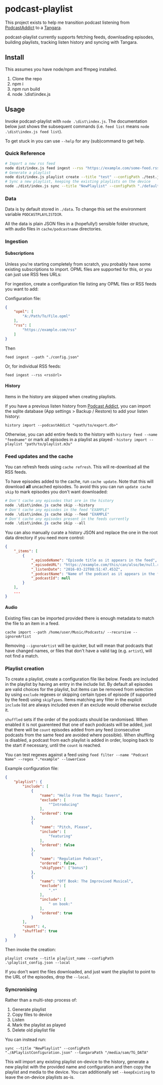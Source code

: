 # podcast-playlist

This project exists to help me transition podcast listening from [PodcastAddict](https://podcastaddict.com/) to a [Tangara](https://www.crowdsupply.com/cool-tech-zone/tangara).

podcast-playlist currently supports fetching feeds, downloading episodes, building playlists, tracking listen history and syncing with Tangara.

## Install

This assumes you have node/npm and ffmpeg installed.

1. Clone the repo
2. npm i
3. npm run build
4. node .\dist\index.js

## Usage

Invoke podcast-playlist with `node .\dist\index.js`. The documentation below just shows the subsequent commands (i.e. `feed list` means `node .\dist\index.js feed list`).

To get stuck in you can use `--help` for any (sub)command to get help.

### Quick Reference

```bash
# Import a new rss feed
node dist/index.js feed ingest --rss "https://example.com/some-feed.rss"
# Generate a playlist
node dist/index.js playlist create --title "test" --configPath ./test.json
# Sync a new playlist, keeping the existing playlists on the device
node ./dist/index.js sync --title "NewPlaylist" --configPath "./default.json" --tangaraPath "/media/sam/TG_DATA" --keepExisting
```

### Data

Data is by default stored in `./data`. To change this set the environment variable `PODCASTPLAYLISTDIR`.

All the data is plain JSON files in a (hopefully!) sensible folder structure, with audio files in `cache/podcastname` directories.

### Ingestion

#### Subscriptions

Unless you're starting completely from scratch, you probably have some existing subscriptions to import. OPML files are supported for this, or you can just use RSS fees URLs:

For ingestion, create a configuration file listing any OPML files or RSS feeds you want to add:

Configuration file:

```JSON
{
    "opml": [
        "A:/Path/To/File.opml"
    ],
    "rss": [
        "https://example.com/rss"
    ]
}
```

Then

`feed ingest --path "./config.json"`

Or, for individual RSS feeds:

`feed ingest --rss <rssUrl>`

#### History

Items in the history are skipped when creating playlists.

If you have a previous listen history from [Podcast Addict](https://podcastaddict.com/), you can import the sqlite database (App settings > Backup / Restore) to add your listen history:

`history import --podcastAddict "<path/to/export.db>"`

Otherwise, you can add entire feeds to the history with `history feed --name "feedname"` or mark all episodes in a playlist as played - `history import --playlist "path/to/playlist.m3u"`

### Feed updates and the cache

You can refresh feeds using `cache refresh`. This will re-download all the RSS feeds.

To have episodes added to the cache, run `cache update`. Note that this will download **all** uncached episodes. To avoid this you can run `update cache skip` to mark episodes you don't want downloaded:

```Powershell
# Don't cache any episodes that are in the history
node .\dist\index.js cache skip --history
# Don't cache any episodes in the feed "EXAMPLE"
node .\dist\index.js cache skip --feed "EXAMPLE"
# Don't cache any episodes present in the feeds currently
node .\dist\index.js cache skip --all
```

You can also manually curate a history JSON and replace the one in the root data directory if you need more control:

```JSON
{
    "_items": [
        {
            "_episodeName": "Episode title as it appears in the feed",
            "_episodeURL": "https://example.com/this/can/also/be/null.rss",
            "_listenDate": "2016-03-22T08:51:47.453Z",
            "_podcastName": "Name of the podcast as it appears in the feed",
            "_podcastId": null
        }
    ],
    ...
}
```

#### Audio

Existing files can be imported provided there is enough metadata to match the file to an item in a feed.

`cache import --path /home/user/Music/Podcasts/ --recursive --ignoreArtist`

Removing `--ignoreArtist` will be quicker, but will mean that podcasts that have changed names, or files that don't have a valid tag (e.g. `artist`), will not find a match.

### Playlist creation

To create a playlist, create a configuration file like below. Feeds are included in the playlist by having an entry in the include list. By default all episodes are valid choices for the playlist, but items can be removed from selection by using `exclude` regexes or skipping certain types of episode (if supported by the feed) using `skipTypes`. Items matching any filter in the explicit `include` list are always included even if an exclude would otherwise exclude it.

`shuffled` sets if the order of the podcasts should be randomised. When enabled it is not guarenteed that one of each podcasts will be added, just that there will be `count` episodes added from any feed (consecutive podcasts from the same feed are avoided where possible). When shuffling is disabled, a podcast from each playlist is added in order, looping back to the start if necessary, until the `count` is reached.

You can test regexes against a feed using `feed filter --name "Podcast Name" --regex ".*example" --lowerCase`

Example configuration file:

```JSON
{
    "playlist": {
        "include": [
            {
                "name": "Hello From The Magic Tavern",
                "exclude": [
                    "^Introducing"
                ],
                "ordered": true
            },
            {
                "name": "Pitch, Please",
                "include": [
                    "featuring"
                ],
                "ordered": false
            },
            {
                "name": "Regulation Podcast",
                "ordered": false,
                "skipTypes": ["bonus"]
            },
            {
                "name": "Off Book: The Improvised Musical",
                "exclude": [
                    ".*"
                ],
                "include": [
                    " on book:"
                ],
                "ordered": true
            }
        ],
        "count": 4,
        "shuffled": true
    }
}
```

Then invoke the creation:

`playlist create --title playlist_name --configPath .\playlist_config.json --local`

If you don't want the files downloaded, and just want the playlist to point to the URL of the episodes, drop the `--local`.

### Syncronising

Rather than a multi-step process of:

1. Generate playlist
2. Copy files to device
3. Listen
4. Mark the playlist as played
5. Delete old playlist file

You can instead run:

`sync --title "NewPlaylist" --configPath "./APlaylistConfiguration.json" --tangaraPath "/media/sam/TG_DATA"`

This will import any existing playlist on-device to the history, generate a new playlist with the provided name and configuration and then copy the playlist and media to the device. You can additionally set `--keepExisting` to leave the on-device playlists as-is.
